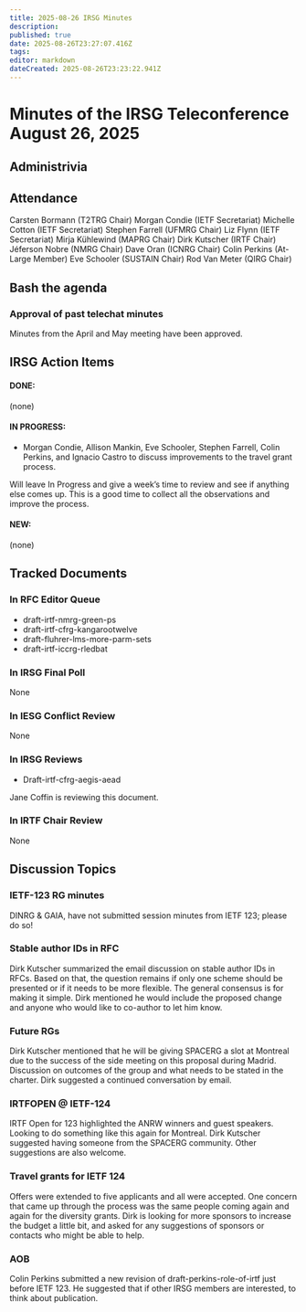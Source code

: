 ```yaml
---
title: 2025-08-26 IRSG Minutes
description: 
published: true
date: 2025-08-26T23:27:07.416Z
tags: 
editor: markdown
dateCreated: 2025-08-26T23:23:22.941Z
---
```


# Minutes of the IRSG Teleconference August 26, 2025
## Administrivia
## Attendance

Carsten Bormann (T2TRG Chair)
Morgan Condie (IETF Secretariat)
Michelle Cotton (IETF Secretariat)
Stephen Farrell (UFMRG Chair)
Liz Flynn (IETF Secretariat)
Mirja Kühlewind (MAPRG Chair)
Dirk Kutscher (IRTF Chair)
Jéferson Nobre (NMRG Chair)
Dave Oran (ICNRG Chair)
Colin Perkins (At-Large Member)
Eve Schooler (SUSTAIN Chair)
Rod Van Meter (QIRG Chair)

## Bash the agenda
### Approval of past telechat minutes
Minutes from the April and May meeting have been approved. 
## IRSG Action Items
#### DONE:
(none) 
#### IN PROGRESS:
- Morgan Condie, Allison Mankin, Eve Schooler, Stephen Farrell, Colin Perkins, and Ignacio Castro to discuss improvements to the travel grant process.

Will leave In Progress and give a week’s time to review and see if anything else comes up. This is a good time to collect all the observations and improve the process. 
#### NEW:
(none)

## Tracked Documents
### In RFC Editor Queue
- draft-irtf-nmrg-green-ps
- draft-irtf-cfrg-kangarootwelve
- draft-fluhrer-lms-more-parm-sets
- draft-irtf-iccrg-rledbat
### In IRSG Final Poll
None
### In IESG Conflict Review
None
### In IRSG Reviews
- Draft-irtf-cfrg-aegis-aead

Jane Coffin is reviewing this document.

### In IRTF Chair Review
None
## Discussion Topics
### IETF-123 RG minutes

DINRG & GAIA, have not submitted session minutes from IETF 123; please do so! 
### Stable author IDs in RFC

Dirk Kutscher summarized the email discussion on stable author IDs in RFCs. Based on that, the question remains if only one scheme should be presented or if it needs to be more flexible. The general consensus is for making it simple. Dirk mentioned he would include the proposed change and anyone who would like to co-author to let him know. 
### Future RGs

Dirk Kutscher mentioned that he will be giving SPACERG a slot at Montreal due to the success of the side meeting on this proposal during Madrid. Discussion on outcomes of the group and what needs to be stated in the charter. Dirk suggested a continued conversation by email.
### IRTFOPEN @ IETF-124

IRTF Open for 123 highlighted the ANRW winners and guest speakers. Looking to do something like this again for Montreal. Dirk Kutscher suggested having someone from the SPACERG community. Other suggestions are also welcome.
### Travel grants for IETF 124



Offers were extended to five applicants and all were accepted. One concern that came up through the process was the same people coming again and again for the diversity grants. Dirk is looking for more sponsors to increase the budget a little bit, and asked for any suggestions of sponsors or contacts who might be able to help. 
### AOB

Colin Perkins submitted a new revision of draft-perkins-role-of-irtf just before IETF 123. He suggested that if other IRSG members are interested, to think about publication. 
